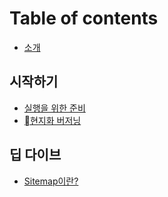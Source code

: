 # Table of contents

* [소개](README.md)

## 시작하기 <a href="#first-steps" id="first-steps"></a>

* [실행을 위한 준비](first-steps/prepare-git-action.md)
* [현지화 버저닝](first-steps/prepare-versioning.md)

## 딥 다이브 <a href="#deep-dive" id="deep-dive"></a>

* [Sitemap이란?](deep-dive/sitemap.md)
